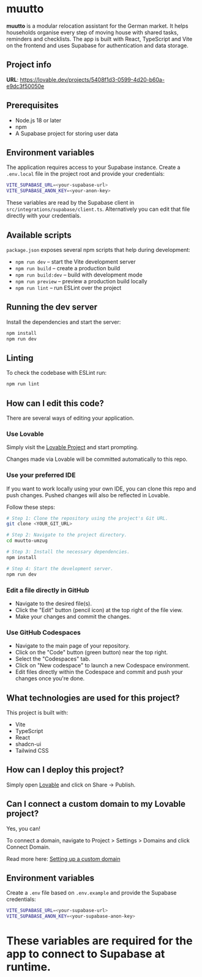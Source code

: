 # muutto

**muutto** is a modular relocation assistant for the German market. It helps households organise every step of moving house with shared tasks, reminders and checklists. The app is built with React, TypeScript and Vite on the frontend and uses Supabase for authentication and data storage.

## Project info

**URL**: https://lovable.dev/projects/5408f1d3-0599-4d20-b60a-e9dc3f50050e

## Prerequisites

- Node.js 18 or later
- npm
- A Supabase project for storing user data

## Environment variables

The application requires access to your Supabase instance. Create a `.env.local` file in the project root and provide your credentials:

```bash
VITE_SUPABASE_URL=<your-supabase-url>
VITE_SUPABASE_ANON_KEY=<your-anon-key>
```

These variables are read by the Supabase client in `src/integrations/supabase/client.ts`. Alternatively you can edit that file directly with your credentials.

## Available scripts

`package.json` exposes several npm scripts that help during development:

- `npm run dev` – start the Vite development server
- `npm run build` – create a production build
- `npm run build:dev` – build with development mode
- `npm run preview` – preview a production build locally
- `npm run lint` – run ESLint over the project

## Running the dev server

Install the dependencies and start the server:

```bash
npm install
npm run dev
```

## Linting

To check the codebase with ESLint run:

```bash
npm run lint
```

## How can I edit this code?

There are several ways of editing your application.

### Use Lovable

Simply visit the [Lovable Project](https://lovable.dev/projects/5408f1d3-0599-4d20-b60a-e9dc3f50050e) and start prompting.

Changes made via Lovable will be committed automatically to this repo.

### Use your preferred IDE

If you want to work locally using your own IDE, you can clone this repo and push changes. Pushed changes will also be reflected in Lovable.

Follow these steps:

```sh
# Step 1: Clone the repository using the project's Git URL.
git clone <YOUR_GIT_URL>

# Step 2: Navigate to the project directory.
cd muutto-umzug

# Step 3: Install the necessary dependencies.
npm install

# Step 4: Start the development server.
npm run dev
```

### Edit a file directly in GitHub

- Navigate to the desired file(s).
- Click the "Edit" button (pencil icon) at the top right of the file view.
- Make your changes and commit the changes.

### Use GitHub Codespaces

- Navigate to the main page of your repository.
- Click on the "Code" button (green button) near the top right.
- Select the "Codespaces" tab.
- Click on "New codespace" to launch a new Codespace environment.
- Edit files directly within the Codespace and commit and push your changes once you're done.

## What technologies are used for this project?

This project is built with:

- Vite
- TypeScript
- React
- shadcn-ui
- Tailwind CSS

## How can I deploy this project?

Simply open [Lovable](https://lovable.dev/projects/5408f1d3-0599-4d20-b60a-e9dc3f50050e) and click on Share -> Publish.

## Can I connect a custom domain to my Lovable project?

Yes, you can!

To connect a domain, navigate to Project > Settings > Domains and click Connect Domain.

Read more here: [Setting up a custom domain](https://docs.lovable.dev/tips-tricks/custom-domain#step-by-step-guide)


## Environment variables

Create a `.env` file based on `.env.example` and provide the Supabase credentials:

```bash
VITE_SUPABASE_URL=<your-supabase-url>
VITE_SUPABASE_ANON_KEY=<your-supabase-anon-key>
```

These variables are required for the app to connect to Supabase at runtime.
=======
